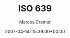 ---
title: 'ISO 639'
posts: 1
hash: 't701'
author: 'Marcos Cramer'
date: 2007-04-14T15:39:00+00:00
sources:
  - http://forums.tokipona.org/viewtopic.php%3Ft=701.html
---